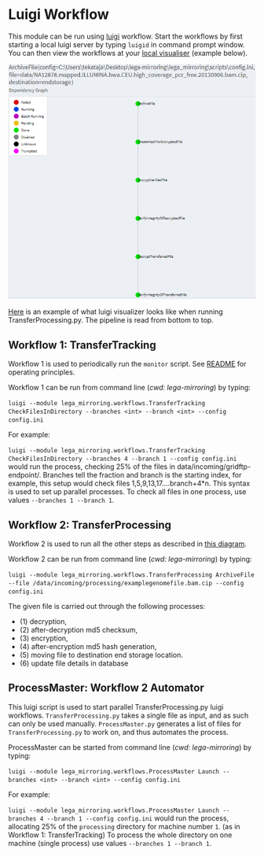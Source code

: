 # Luigi Workflow
This module can be run using [luigi](https://github.com/spotify/luigi) workflow. Start the workflows by first starting a local luigi
server by typing `luigid` in command prompt window. You can then view the workflows at your [local visualiser](http://localhost:8082) (example below).


![Luigi Workflow Example](https://github.com/CSCfi/lega-mirroring/blob/master/lega_mirroring/workflows/luigi_example.png)

[Here](https://github.com/CSCfi/lega-mirroring/blob/master/lega_mirroring/workflows/luigi_example.png) is an example of what luigi visualizer looks like when running TransferProcessing.py. The pipeline is read from bottom to top.

## Workflow 1: TransferTracking
Workflow 1 is used to periodically run the `monitor` script. See [README](https://github.com/CSCfi/lega-mirroring/blob/master/README.md)
for operating principles.

Workflow 1 can be run from command line (*cwd: lega-mirroring*) by typing:

`luigi --module lega_mirroring.workflows.TransferTracking CheckFilesInDirectory --branches <int> --branch <int> --config config.ini`

For example:

`luigi --module lega_mirroring.workflows.TransferTracking CheckFilesInDirectory --branches 4 --branch 1 --config config.ini` would run the process, checking
25% of the files in data/incoming/gridftp-endpoint/. Branches tell the fraction and branch is the starting index, for example, this setup
would check files 1,5,9,13,17....branch+4\*n. This syntax is used to set up parallel processes. To check all files in one process, use
values `--branches 1 --branch 1`.

## Workflow 2: TransferProcessing
Workflow 2 is used to run all the other steps as described in [this diagram](https://github.com/CSCfi/lega-mirroring/blob/master/lega_mirroring/workflows/workflow.png).

Workflow 2 can be run from command line (*cwd: lega-mirroring*) by typing:

`luigi --module lega_mirroring.workflows.TransferProcessing ArchiveFile --file /data/incoming/processing/examplegenomefile.bam.cip --config config.ini`



The given file is carried out through the following processes: 
* (1) decryption, 
* (2) after-decryption md5 checksum, 
* (3) encryption, 
* (4) after-encryption md5 hash generation, 
* (5) moving file to destination end storage location. 
* (6) update file details in database

## ProcessMaster: Workflow 2 Automator
This luigi script is used to start parallel TransferProcessing.py luigi workflows. `TransferProcessing.py` takes a single file as input,
and as such can only be used manually. `ProcessMaster.py` generates a list of files for `TransferProcessing.py` to work on, and thus
automates the process.

ProcessMaster can be started from command line (*cwd: lega-mirroring*) by typing:

`luigi --module lega_mirroring.workflows.ProcessMaster Launch --branches <int> --branch <int> --config config.ini`

For example:

`luigi --module lega_mirroring.workflows.ProcessMaster Launch --branches 4 --branch 1 --config config.ini` would run the process,
allocating 25% of the `processing` directory for machine number `1`. (as in Workflow 1: TransferTracking) To process the whole directory
on one machine (single process) use values `--branches 1 --branch 1`.
